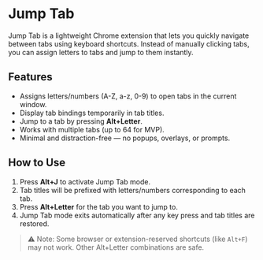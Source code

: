 # Jump Tab

Jump Tab is a lightweight Chrome extension that lets you quickly navigate between tabs using keyboard shortcuts. Instead of manually clicking tabs, you can assign letters to tabs and jump to them instantly.

## Features

- Assigns letters/numbers (A-Z, a-z, 0-9) to open tabs in the current window.
- Display tab bindings temporarily in tab titles.
- Jump to a tab by pressing **Alt+Letter**.
- Works with multiple tabs (up to 64 for MVP).
- Minimal and distraction-free — no popups, overlays, or prompts.

## How to Use

1. Press **Alt+J** to activate Jump Tab mode.
2. Tab titles will be prefixed with letters/numbers corresponding to each tab.
3. Press **Alt+Letter** for the tab you want to jump to.
4. Jump Tab mode exits automatically after any key press and tab titles are restored.

> ⚠️ Note: Some browser or extension-reserved shortcuts (like `Alt+F`) may not work. Other Alt+Letter combinations are safe.
